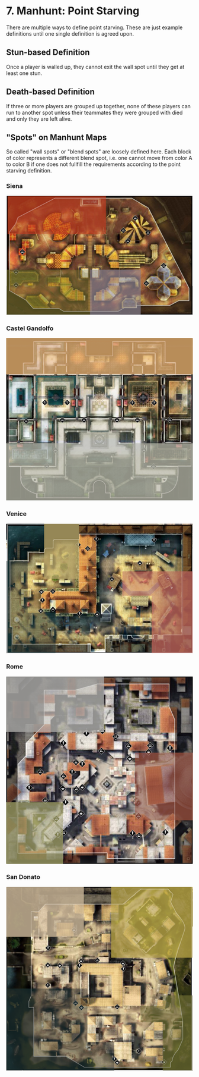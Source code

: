 # 7. Manhunt: Point Starving

There are multiple ways to define point starving. These are just example definitions until one single definition is agreed upon.

## Stun-based Definition

Once a player is walled up, they cannot exit the wall spot until they get at least one stun.

## Death-based Definition

If three or more players are grouped up together, none of these players can run to another spot unless their teammates they were grouped with died and only they are left alive.

## "Spots" on Manhunt Maps

So called "wall spots" or "blend spots" are loosely defined here. Each block of color represents a different blend spot, i.e. one cannot move from color A to color B if one does not fullfill the requirements according to the point starving definition.

### Siena

![](.gitbook/assets/siena_spots.png)

### Castel Gandolfo

![](.gitbook/assets/castel_gandolfo_spots.png)

### Venice

![](.gitbook/assets/venice_spots.png)

### Rome

![](.gitbook/assets/rome_spots.png)

### San Donato

![](.gitbook/assets/san_donato_spots%20%281%29.png)


